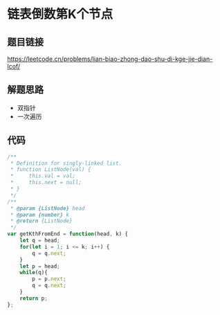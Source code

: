 # 链表倒数第K个节点

## 题目链接

https://leetcode.cn/problems/lian-biao-zhong-dao-shu-di-kge-jie-dian-lcof/

## 解题思路

* 双指针
* 一次遍历

## 代码

```js
/**
 * Definition for singly-linked list.
 * function ListNode(val) {
 *     this.val = val;
 *     this.next = null;
 * }
 */
/**
 * @param {ListNode} head
 * @param {number} k
 * @return {ListNode}
 */
var getKthFromEnd = function(head, k) {
    let q = head;
    for(let i = 1; i <= k; i++) {
        q = q.next;
    }
    let p = head;
    while(q){
        p = p.next;
        q = q.next;
    }
    return p;
};
```

